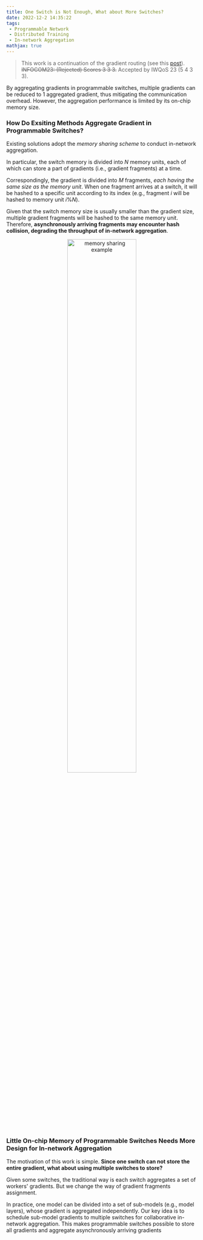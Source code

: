 ```yaml
---
title: One Switch is Not Enough, What about More Switches?
date: 2022-12-2 14:35:22
tags: 
 - Programmable Network
 - Distributed Training
 - In-network Aggregation
mathjax: true
---
```


> This work is a continuation of the gradient routing (see this [post](/2022/08/25/grid/)).
> ~~INFOCOM23: (Rejected) Scores 3 3 3.~~
> Accepted by IWQoS 23 (5 4 3 3).

By aggregating gradients in programmable switches, multiple gradients can be reduced to 1 aggregated gradient, thus mitigating the communication overhead. However, the aggregation performance is limited by its on-chip memory size.

### How Do Exsiting Methods Aggregate Gradient in Programmable Switches?

Existing solutions adopt the *memory sharing scheme* to conduct in-network aggregation.

In particular, the switch memory is divided into $N$ memory units, each of which can store a part of gradients (i.e., gradient fragments) at a time.

Correspondingly, the gradient is divided into $M$ fragments, *each having the same size as the memory unit*. When one fragment arrives at a switch, it will be hashed to a specific unit according to its index (e.g., fragment $i$ will be hashed to memory unit $i\%N$).

Given that the switch memory size is usually smaller than the gradient size, multiple gradient fragments will be hashed to the same memory unit. Therefore, **asynchronously arriving fragments may encounter hash collision, degrading the throughput of in-network aggregation**.

<p style="text-align: center;">
    <img src="2023-02-11T151628.png" alt="memory sharing example" width="60%" alignment="center">
</p>

### Little On-chip Memory of Programmable Switches Needs More Design for In-network Aggregation

The motivation of this work is simple. **Since one switch can not store the entire gradient, what about using multiple switches to store?**

Given some switches, the traditional way is each switch aggregates a set of workers' gradients. But we change the way of gradient fragments assignment.

In practice, one model can be divided into a set of sub-models (e.g., model layers), whose gradient is aggregated independently. Our key idea is to schedule sub-model gradients to multiple switches for collaborative in-network aggregation. This makes programmable switches possible to store all gradients and aggregate asynchronously arriving gradients
